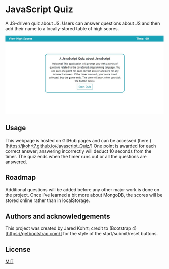 # JavaScript Quiz

A JS-driven quiz about JS. Users can answer questions about JS and then add their name to a locally-stored table of high scores.

![a screenshot of the app](./assets/images/Quiz_screenshot.jpg)

## Usage
This webpage is hosted on GitHub pages and can be accessed (here.)[https://jkohrt7.github.io/Javascript_Quiz/] One point is awarded for each correct answer; answering incorrectly will deduct 10 seconds from the timer. The quiz ends when the timer runs out or all the questions are answered.

## Roadmap
Additional questions will be added before any other major work is done on the project. Once I've learned a bit more about MongoDB, the scores will be stored online rather than in localStorage.

## Authors and acknowledgements
This project was created by Jared Kohrt; credit to (Bootstrap 4)[https://getbootstrap.com/] for the style of the start/submit/reset buttons.

## License
[MIT](https://choosealicense.com/licenses/mit/)